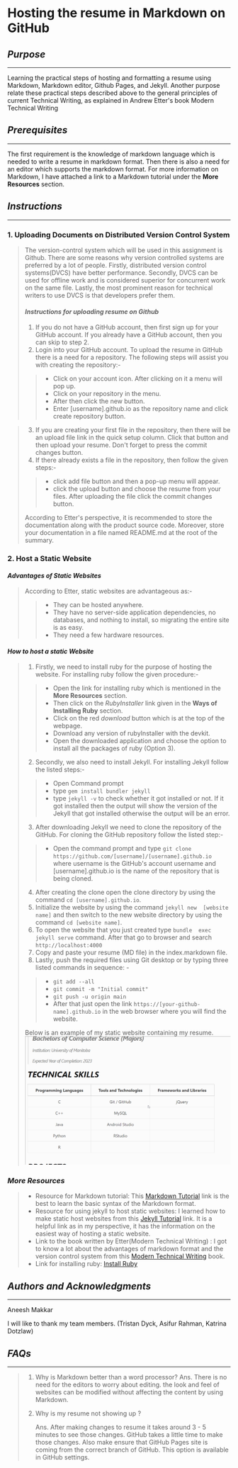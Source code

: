 # Hosting the resume in Markdown on GitHub

## *Purpose*
---
Learning the practical steps of hosting and formatting a resume using Markdown, Markdown editor, Github Pages, and Jekyll. Another purpose relate these practical steps described above to the general principles of current Technical
Writing, as explained in Andrew Etter's book Modern Technical Writing
## *Prerequisites*
---
The first requirement is the knowledge of markdown language which is needed to write a resume in markdown format. Then there is also a need for an editor which supports the markdown format. For more information on Markdown, I have attached a link to a Markdown tutorial under the **More Resources** section.

## *Instructions*
---

### 1. **Uploading Documents on Distributed Version Control System**
> The version-control system which will be used in this 
> assignment is Github. There are some reasons why 
> version controlled systems are preferred by a lot of
> people. Firstly, distributed version control systems(DVCS)
> have better performance. Secondly, DVCS can be used for
> offline work and is considered superior for concurrent 
> work on the same file. Lastly, the most prominent reason 
> for technical writers to use DVCS is that developers 
> prefer them.
> 
> #### *Instructions for uploading resume on Github*
> 1. If you do not have a GitHub account, then first sign up
> for your GitHub account. If you already have a GitHub 
> account, then you can skip to step 2.
> 2. Login into your GitHub account. To upload the resume in 
> GitHub there is a need for a repository. The following 
> steps will assist you with creating the repository:-
> >* Click on your account icon. After clicking on it a menu 
> will pop up.
> >* Click on your repository in the menu.
> >* After then click the new button. 
> >* Enter [username].github.io as the repository name 
> and click create repository button.

> 3. If you are creating your first file in the repository,
>  then there will be an upload file link in the quick setup 
> column. Click that button and then upload your resume. 
> Don't forget  to press the commit changes button.
> 4. If there already exists a file in the repository,
>  then follow the given steps:-
> >* click add file button and then a pop-up menu will 
> appear.
> >* click the upload button and choose the resume from your
>  files. After uploading the file click the commit changes 
> button.
> 
> According to Etter's perspective, it is recommended to 
> store the documentation along with the product source 
> code. Moreover, store your documentation in a file named 
> README.md at the root of the summary.  

  

### 2. **Host a Static Website**
#### *Advantages of Static Websites*
>  According to Etter, static websites are advantageous as:-
> >* They can be hosted anywhere.
> >* They have no server-side application dependencies, no 
> databases, and nothing to install, so migrating the entire 
> site is as easy.
> >* They need a few hardware resources.

#### *How to host a static Website*
> 1. Firstly, we need to install ruby for the
> purpose of  hosting the website. For installing 
> ruby follow the given procedure:-
> >* Open the link for installing ruby which is 
> mentioned in the **More Resources** section.
> >* Then click on the *RubyInstaller* link given in
> the **Ways of Installing Ruby** section.
> >* Click on the red *download* button which is at
> the top of the webpage.
> >* Download any version of rubyInstaller with the
> devkit.
> >* Open the downloaded application and choose the
> option to install all the packages of ruby 
> (Option 3).   
> 2. Secondly, we also need to install Jekyll. For 
> installing  Jekyll follow the listed steps:-
> >* Open Command prompt
> >* type `gem install bundler jekyll` 
> >* type `jekyll -v` to check whether it got installed or not.
> If it got installed then the output will show the version 
> of the Jekyll that got installed otherwise the output will
> be an error. 
> 3. After downloading Jekyll we need to clone the repository
> of the GitHub. For cloning the GitHub repository follow the 
> listed step:-
> >* Open the command prompt and type `git clone https://github.com/[username]/[username].github.io` where username 
> is the GitHub's account username and [username].github.io is the 
> name of the repository that is being cloned.
> 4. After creating the clone open the clone directory by 
> using the command `cd [username].github.io`.
> 5. Initialize the website by using the command `jekyll new 
> [website name]` and then switch to the new website 
> directory  by using the command `cd [website name]`.
> 6. To open the website that you just created type `bundle 
> exec jekyll serve` command. After that go to browser and 
> search `http://localhost:4000`
> 7. Copy and paste your resume (MD file) in the index.markdown file.
> 8. Lastly, push the required files using Git desktop or by 
> typing three listed commands in sequence: -
> >* `git add --all`
> >* `git commit -m "Initial commit"`
> >* `git push -u origin main`
> >* After that just open the link `https://[your-github-name].github.io` in the web browser where you will find the website.
>
> Below is an example of my static website 
> containing my resume.
> ![Resume](resumeFinal.gif)


### *More Resources*
>* Resource for Markdown tutorial: This [Markdown Tutorial](https://www.markdowntutorial.com/) link is the best to 
> learn the basic syntax of the Markdown format.
>* Resource for using jekyll to host static websites: I 
> learned how to make static host websites from this [Jekyll Tutorial](http://jekyllrb.com/) link. It is a helpful link as 
> in my perspective, it has the information on the easiest 
> way of hosting a static website.
>* Link to the book written by Etter(Modern Technical 
> Writing) : I got to know a lot about the advantages of markdown 
> format and the version control system from this [Modern Technical Writing](https://www.amazon.ca/Modern-Technical-Writing-Introduction-Documentation-ebook/dp/B01A2QL9SS) book.
>* Link for installing ruby: [Install Ruby](https://www.ruby-lang.org/en/downloads/)
## *Authors and Acknowledgments*
---
Aneesh Makkar

I will like to thank my team members. (Tristan Dyck, Asifur Rahman, Katrina Dotzlaw) 
## *FAQs*
---
> 1. Why is Markdown better than a word processor? 
  Ans. There is no need for the editors to worry about 
>editing. the look and feel of websites can be modified 
>without affecting the content by 
> using Markdown.
>
> 2. Why is my resume not showing up ?
>
>    Ans. After making changes to resume it takes around
> 3 - 5 minutes  to see those changes. GitHub takes a 
> little time to make those changes.
> Also make ensure that GitHub Pages site is coming 
> from the correct branch of GitHub.
> This option is available in GitHub settings.
